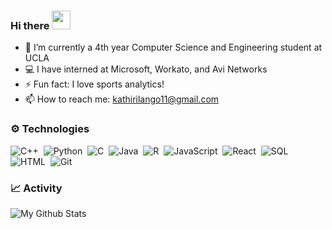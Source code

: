 ### Hi there <img src="https://raw.githubusercontent.com/MartinHeinz/MartinHeinz/master/wave.gif" width="30px">

- 🔭 I’m currently a 4th year Computer Science and Engineering student at UCLA
- 💻 I have interned at Microsoft, Workato, and Avi Networks
- ⚡ Fun fact: I love sports analytics!
- 📫 How to reach me: kathirilango11@gmail.com

### ⚙️ Technologies
![C++](https://img.shields.io/badge/-C++-333333?style=flat&logo=C%2B%2B&&color=black)&nbsp;
![Python](https://img.shields.io/badge/-Python-333333?style=flat&logo=python&color=black)&nbsp;
![C](https://img.shields.io/badge/-C-333333?style=flat&logo=C%2B%2B&color=black)&nbsp;
![Java](https://img.shields.io/badge/-Java-333333?style=flat&logo=java&color=black)&nbsp;
![R](https://img.shields.io/badge/-R-333333?style=flat&logo=R&color=black)&nbsp;
![JavaScript](https://img.shields.io/badge/-JavaScript-333333?style=flat&logo=javascript&color=black)&nbsp;
![React](https://img.shields.io/badge/-React-333333?style=flat&logo=react&color=black)&nbsp;
![SQL](https://img.shields.io/badge/-SQL-333333?style=flat&logo=mysql&color=black)&nbsp;
![HTML](https://img.shields.io/badge/-HTML-333333?style=flat&logo=HTML5&color=black)&nbsp;
![Git](https://img.shields.io/badge/-Git-333333?style=flat&logo=git&color=black)&nbsp;

### 📈 Activity
![My Github Stats](https://github-readme-stats.vercel.app/api?username=Kathirilango&show_icons=true&theme=dark)
<!--
**Kathirilango/Kathirilango** is a ✨ _special_ ✨ repository because its `README.md` (this file) appears on your GitHub profile.

Here are some ideas to get you started:

- 🔭 I’m currently working on ...
- 🌱 I’m currently learning ...
- 👯 I’m looking to collaborate on ...
- 🤔 I’m looking for help with ...
- 💬 Ask me about ...
- 😄 Pronouns: ...

-->
